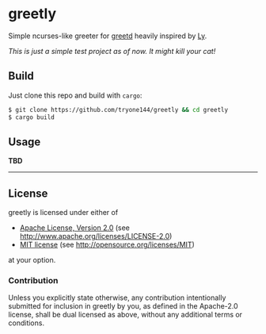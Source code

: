 greetly
=======

Simple ncurses-like greeter for [greetd](https://git.sr.ht/~kennylevinsen/greetd) heavily inspired by [Ly](https://github.com/cylgom/ly).

*This is just a simple test project as of now. It might kill your cat!*

## Build

Just clone this repo and build with `cargo`:

```sh
$ git clone https://github.com/tryone144/greetly && cd greetly
$ cargo build
```

## Usage

**TBD**

---

## License

greetly is licensed under either of

* [Apache License, Version 2.0](./LICENSE-APACHE) (see http://www.apache.org/licenses/LICENSE-2.0)
* [MIT license](./LICENSE-MIT) (see http://opensource.org/licenses/MIT)

at your option.

### Contribution

Unless you explicitly state otherwise, any contribution intentionally submitted for inclusion in greetly by you, as defined in the Apache-2.0 license, shall be dual licensed as above, without any additional terms or conditions.
